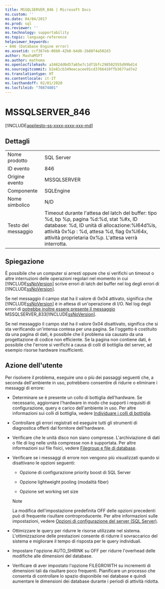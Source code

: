 ```yaml
---
title: MSSQLSERVER_846 | Microsoft Docs
ms.custom: ''
ms.date: 04/04/2017
ms.prod: sql
ms.reviewer: ''
ms.technology: supportability
ms.topic: language-reference
helpviewer_keywords:
- 846 (Database Engine error)
ms.assetid: ccf367eb-06b0-42b8-b4d6-2b88f4a502d3
author: MashaMSFT
ms.author: mathoma
ms.openlocfilehash: a3462dd0d57a65e7c1df1bfc298502555d99bd14
ms.sourcegitcommit: b2e81cb349eecacee91cd3766410ffb3677ad7e2
ms.translationtype: HT
ms.contentlocale: it-IT
ms.lasthandoff: 02/01/2020
ms.locfileid: "70874801"
---
```

# <a name="mssqlserver_846"></a>MSSQLSERVER_846
[!INCLUDE[appliesto-ss-xxxx-xxxx-xxx-md](../../includes/appliesto-ss-xxxx-xxxx-xxx-md.md)]
  
## <a name="details"></a>Dettagli  
  
|||  
|-|-|  
|Nome prodotto|SQL Server|  
|ID evento|846|  
|Origine evento|MSSQLSERVER|  
|Componente|SQLEngine|  
|Nome simbolico|N/D|  
|Testo del messaggio|Timeout durante l'attesa del latch del buffer: tipo %d, bp %p, pagina %d:%d, stat %#x, ID database: %d, ID unità di allocazione:%I64d%ls, attività 0x%p : %d, attesa %d, flag 0x%I64x, attività proprietaria 0x%p. L'attesa verrà interrotta.|  
  
## <a name="explanation"></a>Spiegazione  
È possibile che un computer si arresti oppure che si verifichi un timeout o altre interruzioni delle operazioni regolari nel momento in cui [!INCLUDE[ssNoVersion](../../includes/ssnoversion-md.md)] scrive errori di latch del buffer nel log degli errori di [!INCLUDE[ssNoVersion](../../includes/ssnoversion-md.md)].  
  
Se nel messaggio il campo stat ha il valore di 0x04 attivato, significa che [!INCLUDE[ssNoVersion](../../includes/ssnoversion-md.md)] è in attesa di un'operazione di I/O. Nel log degli errori di [ potrebbe inoltre essere presente il messaggio ](~/relational-databases/errors-events/mssqlserver-833-database-engine-error.md)MSSQLSERVER_833[!INCLUDE[ssNoVersion](../../includes/ssnoversion-md.md)].  
  
Se nel messaggio il campo stat ha il valore 0x04 disattivato, significa che si sta verificando un'intensa contesa per una pagina. Se l'oggetto è costituito da una pagina di dati, è possibile che il problema sia causato da una progettazione di codice non efficiente. Se la pagina non contiene dati, è possibile che l'errore si verifichi a causa di colli di bottiglia del server, ad esempio risorse hardware insufficienti.  
  
## <a name="user-action"></a>Azione dell'utente  
Per risolvere il problema, eseguire uno o più dei passaggi seguenti che, a seconda dell'ambiente in uso, potrebbero consentire di ridurre o eliminare i messaggi di errore:  
  
-   Determinare se è presente un collo di bottiglia dell'hardware. Se necessario, aggiornare l'hardware in modo che supporti i requisiti di configurazione, query e carico dell'ambiente in uso. Per altre informazioni sui colli di bottiglia, vedere [Individuare i colli di bottiglia](~/relational-databases/performance/identify-bottlenecks.md).  
  
-   Controllare gli errori registrati ed eseguire tutti gli strumenti di diagnostica offerti dal fornitore dell'hardware.  
  
-   Verificare che le unità disco non siano compresse. L'archiviazione di dati o file di log nelle unità compresse non è supportata. Per altre informazioni sui file fisici, vedere [Filegroup e file di database](~/relational-databases/databases/database-files-and-filegroups.md).  
  
-   Verificare se i messaggi di errore non vengono più visualizzati quando si disattivano le opzioni seguenti:  
  
    -   Opzione di configurazione priority boost di SQL Server  
  
    -   Opzione lightweight pooling (modalità fiber)  
  
    -   Opzione set working set size  
  
    > [!NOTE]  
    > La modifica dell'impostazione predefinita OFF delle opzioni precedenti può di frequente risultare controproducente. Per altre informazioni sulle impostazioni, vedere [Opzioni di configurazione del server &#40;SQL Server&#41;](~/database-engine/configure-windows/server-configuration-options-sql-server.md).  
  
-   Ottimizzare le query per ridurre le risorse utilizzate nel sistema. L'ottimizzazione delle prestazioni consente di ridurre il sovraccarico del sistema e migliorare il tempo di risposta per le query individuali.  
  
-   Impostare l'opzione AUTO_SHRINK su OFF per ridurre l'overhead delle modifiche alle dimensioni del database.  
  
-   Verificare di aver impostato l'opzione FILEGROWTH su incrementi di dimensioni tali da risultare poco frequenti. Pianificare un processo che consenta di controllare lo spazio disponibile nei database e quindi aumentare le dimensioni dei database durante i periodi di attività ridotta.  
  
